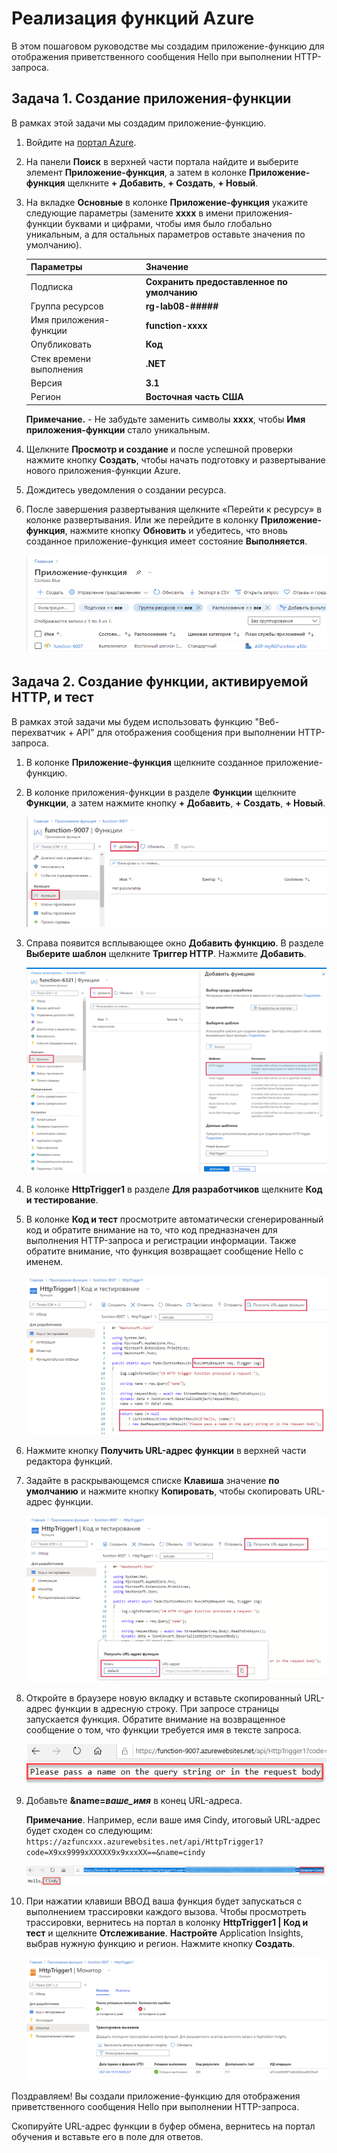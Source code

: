 # Реализация функций Azure

В этом пошаговом руководстве мы создадим приложение-функцию для отображения приветственного сообщения Hello при выполнении HTTP-запроса.

## Задача 1. Создание приложения-функции

В рамках этой задачи мы создадим приложение-функцию.

1. Войдите на [портал Azure](https://portal.azure.com).

2. На панели **Поиск** в верхней части портала найдите и выберите элемент **Приложение-функция**, а затем в колонке **Приложение-функция** щелкните **+ Добавить**, **+ Создать**, **+ Новый**.

3. На вкладке **Основные** в колонке **Приложение-функция** укажите следующие параметры (замените **xxxx** в имени приложения-функции буквами и цифрами, чтобы имя было глобально уникальным, а для остальных параметров оставьте значения по умолчанию).

    | Параметры | Значение |
    | -- | --|
    | Подписка | **Сохранить предоставленное по умолчанию** |
    | Группа ресурсов | **rg-lab08-#####** |
    | Имя приложения-функции | **function-xxxx** |
    | Опубликовать | **Код** |
    | Стек времени выполнения | **.NET** |
    | Версия | **3.1** |
    | Регион | **Восточная часть США** |

    **Примечание.** -  Не забудьте заменить символы **xxxx**, чтобы **Имя приложения-функции** стало уникальным.

4. Щелкните **Просмотр и создание** и после успешной проверки нажмите кнопку **Создать**, чтобы начать подготовку и развертывание нового приложения-функции Azure.

5. Дождитесь уведомления о создании ресурса.

6. После завершения развертывания щелкните «Перейти к ресурсу» в колонке развертывания. Или же перейдите в колонку **Приложение-функция**, нажмите кнопку **Обновить** и убедитесь, что вновь созданное приложение-функция имеет состояние **Выполняется**.

    ![Снимок экрана: страница "Приложение-функция" с новым приложением-функцией.](./assets/0701.png)

## Задача 2. Создание функции, активируемой HTTP, и тест

В рамках этой задачи мы будем использовать функцию "Веб-перехватчик + API" для отображения сообщения при выполнении HTTP-запроса.

1. В колонке **Приложение-функция** щелкните созданное приложение-функцию.

2. В колонке приложения-функции в разделе **Функции** щелкните **Функции**, а затем нажмите кнопку **+ Добавить**, **+ Создать**, **+ Новый**.

    ![Снимок экрана: шаг выбора среды разработки в Функциях Azure на панели начала работы с .NET на портале Azure. Выделены отображаемые элементы для создания функции на портале. Выделенными элементами являются развертывание приложения-функции, добавление новой функции, функции на портале и кнопка продолжения.](./assets/0702.png)

3. Справа появится всплывающее окно **Добавить функцию**. В разделе **Выберите шаблон** щелкните **Триггер HTTP**. Нажмите **Добавить**.

    ![Снимок экрана: шаг создания функции в Функциях Azure на панели начала работы с .NET на портале Azure. Карта триггера HTTP выделена, чтобы проиллюстрировать отображение элементов, используемых для добавления нового веб-перехватчика для функции Azure.](./assets/0702a.png)

4. В колонке **HttpTrigger1** в разделе **Для разработчиков** щелкните **Код и тестирование**.

5. В колонке **Код и тест** просмотрите автоматически сгенерированный код и обратите внимание на то, что код предназначен для выполнения HTTP-запроса и регистрации информации. Также обратите внимание, что функция возвращает сообщение Hello с именем.

    ![Снимок экрана: код функции. Сообщение Hello выделено.](./assets/0704.png)

6. Нажмите кнопку **Получить URL-адрес функции** в верхней части редактора функций.

7. Задайте в раскрывающемся списке **Клавиша** значение **по умолчанию** и нажмите кнопку **Копировать**, чтобы скопировать URL-адрес функции.

    ![Снимок экрана: панель "Получить URL-адрес функции" в редакторе функций на портале Azure. Отображаемые элементы — кнопка для получения URL-адреса функции, раскрывающийся список задания клавиши и кнопка копирования URL-адреса — выделены, чтобы указать, как получить и скопировать URL-адрес функции из редактора функций.](./assets/0705.png)

8. Откройте в браузере новую вкладку и вставьте скопированный URL-адрес функции в адресную строку. При запросе страницы запускается функция. Обратите внимание на возвращенное сообщение о том, что функции требуется имя в тексте запроса.

    ![Снимок экрана: сообщение с просьбой указать имя.](./assets/0706.png)

9. Добавьте **&name=*ваше_имя*** в конец URL-адреса.

    **Примечание**. Например, если ваше имя Cindy, итоговый URL-адрес будет сходен со следующим: `https://azfuncxxx.azurewebsites.net/api/HttpTrigger1?code=X9xx9999xXXXXX9x9xxxXX==&name=cindy`

    ![Снимок экрана: выделенный URL-адрес функции и добавленное для примера имя пользователя в адресной строке веб-браузера. Приветственное сообщение и имя пользователя также выделяются, чтобы указать выходные данные функции в главном окне браузера.](./assets/0707.png)

10. При нажатии клавиши ВВОД ваша функция будет запускаться с выполнением трассировки каждого вызова. Чтобы просмотреть трассировки, вернитесь на портал в колонку **HttpTrigger1 \| Код и тест** и щелкните **Отслеживание**. **Настройте** Application Insights, выбрав нужную функцию и регион. Нажмите кнопку **Создать**.

    ![Снимок экрана: журнал сведений о трассировке, полученный в результате выполнения функции в редакторе функций на портале Azure.](./assets/0709.png)

Поздравляем! Вы создали приложение-функцию для отображения приветственного сообщения Hello при выполнении HTTP-запроса.

Cкопируйте URL-адрес функции в буфер обмена, вернитесь на портал обучения и вставьте его в поле для ответов.

